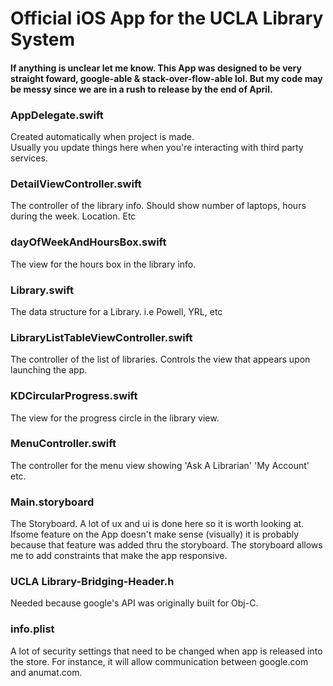 # Official iOS App for the UCLA Library System
#### If anything is unclear let me know.  This App was designed to be very straight foward, google-able & stack-over-flow-able lol.  But my code may be messy since we are in a rush to release by the end of April.

### AppDelegate.swift
Created automatically when project is made.  
Usually you update things here when you're interacting with third party services.

### DetailViewController.swift
The controller of the library info.  Should show number of laptops, hours during the week.  Location.  Etc

### dayOfWeekAndHoursBox.swift
The view for the hours box in the library info.

### Library.swift
The data structure for a Library. i.e Powell, YRL, etc

### LibraryListTableViewController.swift
The controller of the list of libraries.  Controls the view that appears upon launching the app.

### KDCircularProgress.swift
The view for the progress circle in the library view.

### MenuController.swift
The controller for the menu view showing 'Ask A Librarian' 'My Account' etc.

### Main.storyboard
The Storyboard.  A lot of ux and ui is done here so it is worth looking at.  Ifsome feature on the App doesn't make sense (visually) it is probably because that feature was added thru the storyboard.  The storyboard allows me to add constraints that make the app responsive.

### UCLA Library-Bridging-Header.h
Needed because google's API was originally built for Obj-C.

### info.plist
A lot of security settings that need to be changed when app is released into the store.  For instance, it will allow communication between google.com and anumat.com.


